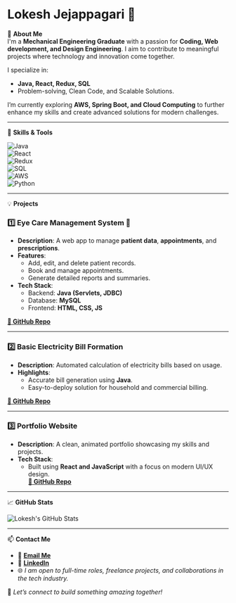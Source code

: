 # **Lokesh Jejappagari** 👋  

🚀 **About Me**  
I'm a **Mechanical Engineering Graduate** with a passion for **Coding, Web development, and Design Engineering**. I aim to contribute to meaningful projects where technology and innovation come together.

I specialize in:  
- **Java, React, Redux, SQL**  
- Problem-solving, Clean Code, and Scalable Solutions.  

I’m currently exploring **AWS, Spring Boot, and Cloud Computing** to further enhance my skills and create advanced solutions for modern challenges.  

---

🌟 **Skills & Tools**  

![Java](https://img.shields.io/badge/Java-ED8B00?style=for-the-badge&logo=java&logoColor=white)  
![React](https://img.shields.io/badge/React-61DAFB?style=for-the-badge&logo=react&logoColor=black)  
![Redux](https://img.shields.io/badge/Redux-764ABC?style=for-the-badge&logo=redux&logoColor=white)  
![SQL](https://img.shields.io/badge/SQL-336791?style=for-the-badge&logo=postgresql&logoColor=white)  
![AWS](https://img.shields.io/badge/AWS-FF9900?style=for-the-badge&logo=amazonaws&logoColor=white)  
![Python](https://img.shields.io/badge/Python-3776AB?style=for-the-badge&logo=python&logoColor=white)  

---

💡 **Projects**  

### 1️⃣ **Eye Care Management System** 🧐  
- **Description**: A web app to manage **patient data**, **appointments**, and **prescriptions**.  
- **Features**:  
  - Add, edit, and delete patient records.  
  - Book and manage appointments.  
  - Generate detailed reports and summaries.  
- **Tech Stack**:  
  - Backend: **Java (Servlets, JDBC)**  
  - Database: **MySQL**  
  - Frontend: **HTML, CSS, JS**  

**[📂 GitHub Repo](https://github.com/lokeshj8/eye-care-management-system)**  

---

### 2️⃣ **Basic Electricity Bill Formation**  
- **Description**: Automated calculation of electricity bills based on usage.  
- **Highlights**:  
  - Accurate bill generation using **Java**.  
  - Easy-to-deploy solution for household and commercial billing.  

**[📂 GitHub Repo](https://github.com/lokeshj8/electricity-bill-calculation)**  

---

### 3️⃣ **Portfolio Website**  
- **Description**: A clean, animated portfolio showcasing my skills and projects.  
- **Tech Stack**:  
  - Built using **React and JavaScript** with a focus on modern UI/UX design.  
 **[📂 GitHub Repo](https://lokeshj8.github.io/Portfolio/)**  

---

📈 **GitHub Stats**  

![Lokesh's GitHub Stats](https://github-readme-stats.vercel.app/api?username=lokeshj8&show_icons=true&theme=radical)  

---

📫 **Contact Me**  

- 📧 **[Email Me](mailto:jlokesh2002@gmail.com)**  
- 💼 **[LinkedIn](https://www.linkedin.com/in/jejappagarilokesh/)**  
- 🌐 *I am open to full-time roles, freelance projects, and collaborations in the tech industry.*  

👀 *Let’s connect to build something amazing together!*
